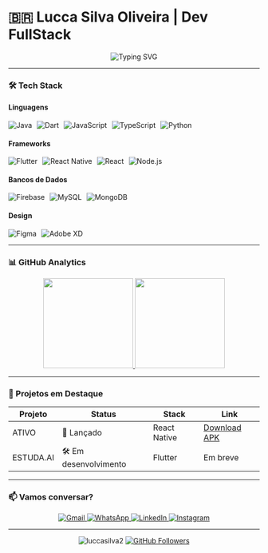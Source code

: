 # 🇧🇷 Lucca Silva Oliveira | Dev FullStack  

<div align="center">
  <img src="https://readme-typing-svg.herokuapp.com?font=Fira+Code&weight=600&size=22&pause=1000&color=00F72F&width=435&lines=Desenvolvedor+Full+Stack;Mobile+%7C+Web+%7C+Desktop;17+anos+%7C+Brasil+%F0%9F%87%A7%F0%9F%87%B7" alt="Typing SVG" />
</div>

---

### 🛠️ Tech Stack  

#### Linguagens  
<div style="display: flex; flex-wrap: wrap; gap: 10px;">
  <img src="https://img.shields.io/badge/Java-%23ED8B00.svg?style=for-the-badge&logo=openjdk&logoColor=white&style=flat-square&shape=circle" alt="Java" />
  <img src="https://img.shields.io/badge/Dart-0175C2?style=for-the-badge&logo=dart&logoColor=white&style=flat-square&shape=circle" alt="Dart" />
  <img src="https://img.shields.io/badge/JavaScript-F7DF1E?style=for-the-badge&logo=javascript&logoColor=black&style=flat-square&shape=circle" alt="JavaScript" />
  <img src="https://img.shields.io/badge/TypeScript-007ACC?style=for-the-badge&logo=typescript&logoColor=white&style=flat-square&shape=circle" alt="TypeScript" />
  <img src="https://img.shields.io/badge/Python-3776AB?style=for-the-badge&logo=python&logoColor=white&style=flat-square&shape=circle" alt="Python" />
</div>

#### Frameworks  
<div style="display: flex; flex-wrap: wrap; gap: 10px;">
  <img src="https://img.shields.io/badge/Flutter-02569B?style=for-the-badge&logo=flutter&logoColor=white&style=flat-square&shape=circle" alt="Flutter" />
  <img src="https://img.shields.io/badge/React_Native-20232A?style=for-the-badge&logo=react&logoColor=61DAFB&style=flat-square&shape=circle" alt="React Native" />
  <img src="https://img.shields.io/badge/React-20232A?style=for-the-badge&logo=react&logoColor=61DAFB&style=flat-square&shape=circle" alt="React" />
  <img src="https://img.shields.io/badge/Node.js-43853D?style=for-the-badge&logo=node.js&logoColor=white&style=flat-square&shape=circle" alt="Node.js" />
</div>

#### Bancos de Dados  
<div style="display: flex; flex-wrap: wrap; gap: 10px;">
  <img src="https://img.shields.io/badge/Firebase-FFCA28?style=for-the-badge&logo=firebase&logoColor=black&style=flat-square&shape=circle" alt="Firebase" />
  <img src="https://img.shields.io/badge/MySQL-005C84?style=for-the-badge&logo=mysql&logoColor=white&style=flat-square&shape=circle" alt="MySQL" />
  <img src="https://img.shields.io/badge/MongoDB-4EA94B?style=for-the-badge&logo=mongodb&logoColor=white&style=flat-square&shape=circle" alt="MongoDB" />
</div>

#### Design  
<div style="display: flex; flex-wrap: wrap; gap: 10px;">
  <img src="https://img.shields.io/badge/Figma-F24E1E?style=for-the-badge&logo=figma&logoColor=white&style=flat-square&shape=circle" alt="Figma" />
  <img src="https://img.shields.io/badge/Adobe%20XD-470137?style=for-the-badge&logo=Adobe%20XD&logoColor=#FF61F6&style=circle&shape=circle" alt="Adobe XD" />
</div>

---

### 📊 GitHub Analytics  

<div align="center">
  <a href="https://github.com/luccasilva2">
    <img height="180em" src="https://github-readme-stats.vercel.app/api?username=luccasilva2&show_icons=true&theme=tokyonight&include_all_commits=true&count_private=true"/>
    <img height="180em" src="https://github-readme-stats.vercel.app/api/top-langs/?username=luccasilva2&layout=compact&langs_count=7&theme=tokyonight"/>
  </a>
</div>

---

### 🚀 Projetos em Destaque  

| Projeto | Status | Stack | Link |
|---------|--------|-------|------|
| ATIVO | 🚀 Lançado | React Native | [Download APK](https://drive.google.com/file/d/18WAxkq2Yq0i8exm6koIzor2R6DMZYFNA/view) |
| ESTUDA.AI | 🛠️ Em desenvolvimento | Flutter | Em breve |

---

### 📫 Vamos conversar?  

<div align="center">
  <a href="mailto:silvaoliveiralucca@gmail.com">
    <img src="https://img.shields.io/badge/Gmail-D14836?style=for-the-badge&logo=gmail&logoColor=white" alt="Gmail"/>
  </a>
  <a href="https://wa.me/47984873740">
    <img src="https://img.shields.io/badge/WhatsApp-25D366?style=for-the-badge&logo=whatsapp&logoColor=white" alt="WhatsApp"/>
  </a>
  <a href="https://www.linkedin.com/in/lucca-silva-oliveira-6919bb33b/">
    <img src="https://img.shields.io/badge/LinkedIn-0077B5?style=for-the-badge&logo=linkedin&logoColor=white" alt="LinkedIn"/>
  </a>
  <a href="https://www.instagram.com/luccaa_so/">
    <img src="https://img.shields.io/badge/Instagram-E4405F?style=for-the-badge&logo=instagram&logoColor=white" alt="Instagram"/>
  </a>
</div>

---

<div align="center">
  <img src="https://komarev.com/ghpvc/?username=luccasilva2&label=Profile%20views&color=00f72f&style=flat" alt="luccasilva2" />
  <a href="https://github.com/luccasilva2?tab=followers">
    <img src="https://img.shields.io/github/followers/luccasilva2?label=Followers&style=social" alt="GitHub Followers">
  </a>
</div>
